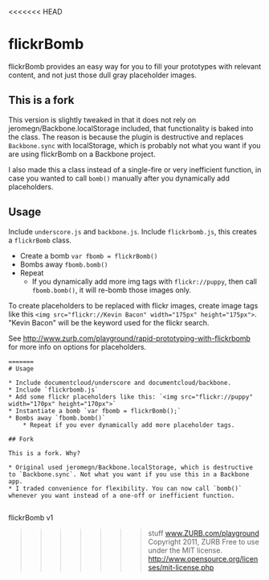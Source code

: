 <<<<<<< HEAD
# flickrBomb

flickrBomb provides an easy way for you to fill your prototypes with relevant content, and not just those dull gray placeholder images.

## This is a fork

This version is slightly tweaked in that it does not rely on jeromegn/Backbone.localStorage included, that functionality is baked into the class. The reason is because the plugin is destructive and replaces `Backbone.sync` with localStorage, which is probably not what you want if you are using flickrBomb on a Backbone project.

I also made this a class instead of a single-fire or very inefficient function, in case you wanted to call `bomb()` manually after you dynamically add placeholders.

## Usage

Include `underscore.js` and `backbone.js`. Include `flickrbomb.js`, this creates a `flickrBomb` class.

* Create a bomb `var fbomb = flickrBomb()`
* Bombs away `fbomb.bomb()`
* Repeat
    * If you dynamically add more img tags with `flickr://puppy`, then call `fbomb.bomb()`, it will re-bomb those images only.

To create placeholders to be replaced with flickr images, create image tags like this `<img src="flickr://Kevin Bacon" width="175px" height="175px">`. "Kevin Bacon" will be the keyword used for the flickr search.

See http://www.zurb.com/playground/rapid-prototyping-with-flickrbomb for more info on options for placeholders.

```
=======
# Usage

* Include documentcloud/underscore and documentcloud/backbone.
* Include `flickrbomb.js`
* Add some flickr placeholders like this: `<img src="flickr://puppy" width="170px" height="170px">`
* Instantiate a bomb `var fbomb = flickrBomb();`
* Bombs away `fbomb.bomb()`
    * Repeat if you ever dynamically add more placeholder tags.

## Fork

This is a fork. Why?

* Original used jeromegn/Backbone.localStorage, which is destructive to `Backbone.sync`. Not what you want if you use this in a Backbone app.
* I traded convenience for flexibility. You can now call `bomb()` whenever you want instead of a one-off or inefficient function.
    
```
flickrBomb v1
>>>>>>> stuff
www.ZURB.com/playground
Copyright 2011, ZURB
Free to use under the MIT license.
http://www.opensource.org/licenses/mit-license.php
```